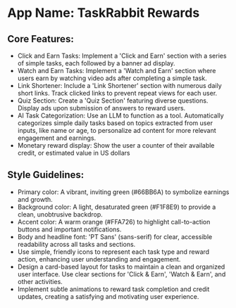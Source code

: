# **App Name**: TaskRabbit Rewards

## Core Features:

- Click and Earn Tasks: Implement a 'Click and Earn' section with a series of simple tasks, each followed by a banner ad display.
- Watch and Earn Tasks: Implement a 'Watch and Earn' section where users earn by watching video ads after completing a simple task.
- Link Shortener: Include a 'Link Shortener' section with numerous daily short links. Track clicked links to prevent repeat views for each user.
- Quiz Section: Create a 'Quiz Section' featuring diverse questions. Display ads upon submission of answers to reward users.
- AI Task Categorization: Use an LLM to function as a tool. Automatically categorizes simple daily tasks based on topics extracted from user inputs, like name or age, to personalize ad content for more relevant engagement and earnings.
- Monetary reward display: Show the user a counter of their available credit, or estimated value in US dollars

## Style Guidelines:

- Primary color: A vibrant, inviting green (#66BB6A) to symbolize earnings and growth.
- Background color: A light, desaturated green (#F1F8E9) to provide a clean, unobtrusive backdrop.
- Accent color: A warm orange (#FFA726) to highlight call-to-action buttons and important notifications.
- Body and headline font: 'PT Sans' (sans-serif) for clear, accessible readability across all tasks and sections.
- Use simple, friendly icons to represent each task type and reward action, enhancing user understanding and engagement.
- Design a card-based layout for tasks to maintain a clean and organized user interface. Use clear sections for 'Click & Earn', 'Watch & Earn', and other activities.
- Implement subtle animations to reward task completion and credit updates, creating a satisfying and motivating user experience.